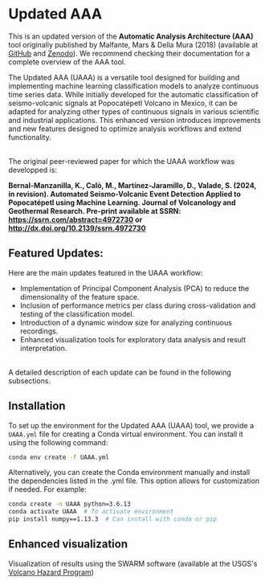 # Updated AAA 

This is an updated version of the **Automatic Analysis Architecture (AAA)** tool originally published by Malfante, Mars & Della Mura (2018) (available at [GitHub](https://github.com/malfante/AAA) and [Zenodo](https://zenodo.org/records/1216028)). We recommend checking their documentation for a complete overview of the AAA tool.

The Updated AAA (UAAA) is a versatile tool designed for building and implementing machine learning classification models to analyze continuous time series data. While initially developed for the automatic classification of seismo-volcanic signals at Popocatépetl Volcano in Mexico, it can be adapted for analyzing other types of continuous signals in various scientific and industrial applications. This enhanced version introduces improvements and new features designed to optimize analysis workflows and extend functionality.

<br>
The original peer-reviewed paper for which the UAAA workflow was developped is:

**Bernal-Manzanilla, K., Calò, M., Martínez-Jaramillo, D., Valade, S. (2024, in revision). Automated Seismo-Volcanic Event Detection Applied to Popocatépetl using Machine Learning. Journal of Volcanology and Geothermal Research. Pre-print available at SSRN: https://ssrn.com/abstract=4972730 or http://dx.doi.org/10.2139/ssrn.4972730**

## Featured Updates:  
Here are the main updates featured in the UAAA workflow:
- Implementation of Principal Component Analysis (PCA) to reduce the dimensionality of the feature space.  
- Inclusion of performance metrics per class during cross-validation and testing of the classification model.  
- Introduction of a dynamic window size for analyzing continuous recordings.  
- Enhanced visualization tools for exploratory data analysis and result interpretation.
<br>
A detailed description of each update can be found in the following subsections.

## Installation  

To set up the environment for the Updated AAA (UAAA) tool, we provide a `UAAA.yml` file for creating a Conda virtual environment. You can install it using the following command:  

```bash
conda env create -f UAAA.yml
```

Alternatively, you can create the Conda environment manually and install the dependencies listed in the .yml file. This option allows for customization if needed.
For example:
```bash
conda create -n UAAA python=3.6.13
conda activate UAAA  # To activate environment
pip install numpy==1.13.3  # Can install with conda or pip
```

## Enhanced visualization

Visualization of results using the SWARM software (available at the USGS's [Volcano Hazard Program](https://volcanoes.usgs.gov/software/swarm/index.shtml))
